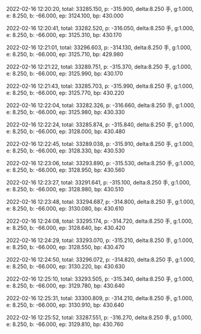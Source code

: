 2022-02-16 12:20:20, total: 33285.150, p: -315.900, delta:8.250 手, g:1.000, e: 8.250, b: -66.000, ep: 3124.100, bp: 430.000

2022-02-16 12:20:41, total: 33282.520, p: -316.050, delta:8.250 手, g:1.000, e: 8.250, b: -66.000, ep: 3125.310, bp: 430.170

2022-02-16 12:21:01, total: 33296.603, p: -314.130, delta:8.250 手, g:1.000, e: 8.250, b: -66.000, ep: 3125.710, bp: 429.980

2022-02-16 12:21:22, total: 33289.751, p: -315.370, delta:8.250 手, g:1.000, e: 8.250, b: -66.000, ep: 3125.990, bp: 430.170

2022-02-16 12:21:43, total: 33285.703, p: -315.990, delta:8.250 手, g:1.000, e: 8.250, b: -66.000, ep: 3125.770, bp: 430.220

2022-02-16 12:22:04, total: 33282.326, p: -316.660, delta:8.250 手, g:1.000, e: 8.250, b: -66.000, ep: 3125.980, bp: 430.330

2022-02-16 12:22:24, total: 33285.874, p: -315.840, delta:8.250 手, g:1.000, e: 8.250, b: -66.000, ep: 3128.000, bp: 430.480

2022-02-16 12:22:45, total: 33289.038, p: -315.910, delta:8.250 手, g:1.000, e: 8.250, b: -66.000, ep: 3128.330, bp: 430.530

2022-02-16 12:23:06, total: 33293.890, p: -315.530, delta:8.250 手, g:1.000, e: 8.250, b: -66.000, ep: 3128.950, bp: 430.560

2022-02-16 12:23:27, total: 33291.641, p: -315.100, delta:8.250 手, g:1.000, e: 8.250, b: -66.000, ep: 3128.980, bp: 430.510

2022-02-16 12:23:48, total: 33294.687, p: -314.800, delta:8.250 手, g:1.000, e: 8.250, b: -66.000, ep: 3130.080, bp: 430.610

2022-02-16 12:24:08, total: 33295.174, p: -314.720, delta:8.250 手, g:1.000, e: 8.250, b: -66.000, ep: 3128.640, bp: 430.420

2022-02-16 12:24:29, total: 33293.070, p: -315.210, delta:8.250 手, g:1.000, e: 8.250, b: -66.000, ep: 3128.550, bp: 430.470

2022-02-16 12:24:50, total: 33296.072, p: -314.820, delta:8.250 手, g:1.000, e: 8.250, b: -66.000, ep: 3130.220, bp: 430.630

2022-02-16 12:25:10, total: 33293.505, p: -315.340, delta:8.250 手, g:1.000, e: 8.250, b: -66.000, ep: 3129.780, bp: 430.640

2022-02-16 12:25:31, total: 33300.809, p: -314.210, delta:8.250 手, g:1.000, e: 8.250, b: -66.000, ep: 3130.910, bp: 430.640

2022-02-16 12:25:52, total: 33287.551, p: -316.270, delta:8.250 手, g:1.000, e: 8.250, b: -66.000, ep: 3129.810, bp: 430.760